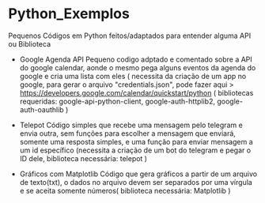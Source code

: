 # Python_Exemplos
Pequenos Códigos em Python feitos/adaptados para entender alguma API ou Biblioteca

- Google Agenda API
    Pequeno codigo adptado e comentado sobre a API do google calendar, aonde o mesmo pega alguns eventos da agenda do google e cria uma lista com eles ( necessita da criação de um app no google, para gerar o arquivo "credentials.json", pode fazer aqui > https://developers.google.com/calendar/quickstart/python ( bibliotecas requeridas: google-api-python-client, google-auth-httplib2, google-auth-oauthlib )

- Telepot
    Código simples que recebe uma mensagem pelo telegram e envia outra, sem funções para escolher a mensagem que enviará, somente uma resposta simples, e uma função para enviar mensagem a um id específico (necessita a criação de um bot do telegram e pegar o ID dele, biblioteca necessária: telepot ) 

-  Gráficos com Matplotlib
    Código que gera gráficos a partir de um arquivo de texto(txt), o dados no arquivo devem ser separados por uma vírgula e se aceita somente números( biblioteca necessária: Matplotlib ) 
 
